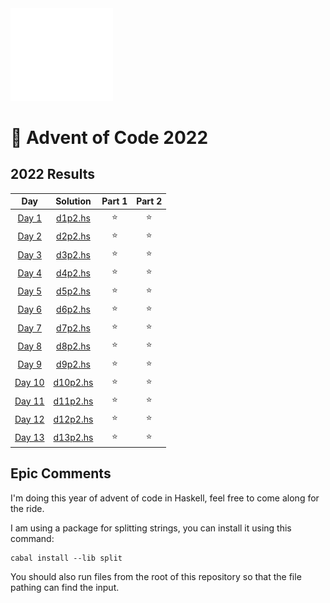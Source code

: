<img src="./.assets/haskell-heart-white.png" width="164">

# 🎄 Advent of Code 2022

<!--- advent_readme_stars table --->
## 2022 Results

| Day | Solution | Part 1 | Part 2 |
| :---: | :---: | :---: | :---: |
| [Day 1](https://adventofcode.com/2022/day/1) | [d1p2.hs](d1/d1p2.hs) | ⭐ | ⭐ |
| [Day 2](https://adventofcode.com/2022/day/2) | [d2p2.hs](d2/d2p2.hs) | ⭐ | ⭐ |
| [Day 3](https://adventofcode.com/2022/day/3) | [d3p2.hs](d3/d3p2.hs) | ⭐ | ⭐ |
| [Day 4](https://adventofcode.com/2022/day/4) | [d4p2.hs](d4/d4p2.hs) | ⭐ | ⭐ |
| [Day 5](https://adventofcode.com/2022/day/5) | [d5p2.hs](d5/d5p2.hs) | ⭐ | ⭐ |
| [Day 6](https://adventofcode.com/2022/day/6) | [d6p2.hs](d6/d6p2.hs) | ⭐ | ⭐ |
| [Day 7](https://adventofcode.com/2022/day/7) | [d7p2.hs](d7/d7p2.hs) | ⭐ | ⭐ |
| [Day 8](https://adventofcode.com/2022/day/8) | [d8p2.hs](d8/d8p2.hs) | ⭐ | ⭐ |
| [Day 9](https://adventofcode.com/2022/day/9) | [d9p2.hs](d9/d9p2.hs) | ⭐ | ⭐ |
| [Day 10](https://adventofcode.com/2022/day/10) | [d10p2.hs](d10/d10p2.hs) | ⭐ | ⭐ |
| [Day 11](https://adventofcode.com/2022/day/11) | [d11p2.hs](d11/d11p2.hs) | ⭐ | ⭐ |
| [Day 12](https://adventofcode.com/2022/day/12) | [d12p2.hs](d12/d12p2.hs) | ⭐ | ⭐ |
| [Day 13](https://adventofcode.com/2022/day/13) | [d13p2.hs](d13/d13p2.hs) | ⭐ | ⭐ |
<!--- advent_readme_stars table --->

## Epic Comments
I'm doing this year of advent of code in Haskell, feel free to come along for the ride.

I am using a package for splitting strings, you can install it using this command:

```
cabal install --lib split
```

You should also run files from the root of this repository so that the file pathing can find the input.

